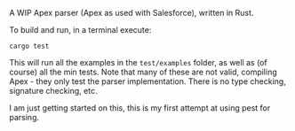 A WIP Apex parser (Apex as used with Salesforce), written in Rust.

To build and run, in a terminal execute:

```
cargo test
```

This will run all the examples in the `test/examples` folder, as well as 
(of course) all the min tests. Note that many of these are not valid, compiling
Apex - they only test the parser implementation. There is no type checking, 
signature checking, etc.

I am just getting started on this, this is my first attempt at using pest for 
parsing.